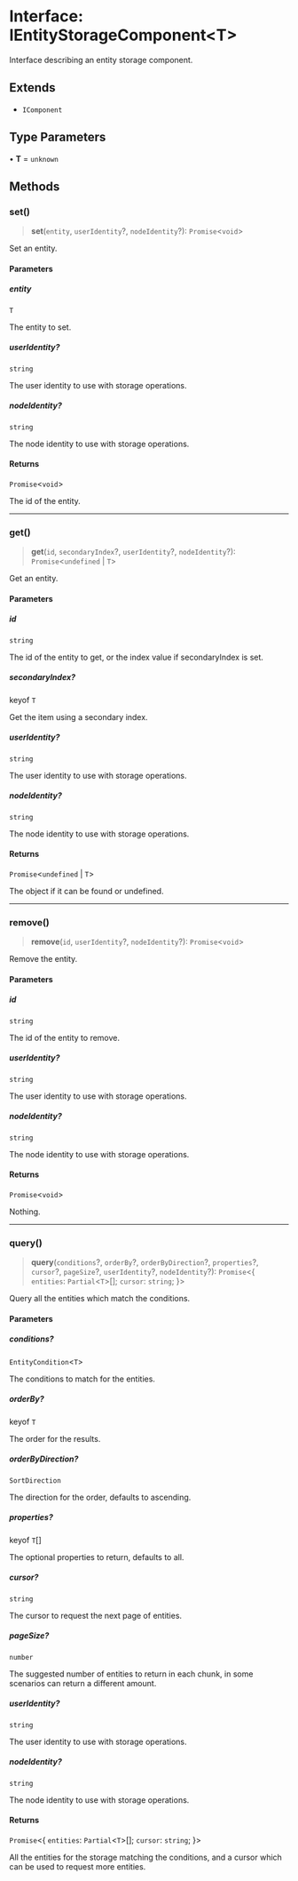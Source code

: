 # Interface: IEntityStorageComponent\<T\>

Interface describing an entity storage component.

## Extends

- `IComponent`

## Type Parameters

• **T** = `unknown`

## Methods

### set()

> **set**(`entity`, `userIdentity`?, `nodeIdentity`?): `Promise`\<`void`\>

Set an entity.

#### Parameters

##### entity

`T`

The entity to set.

##### userIdentity?

`string`

The user identity to use with storage operations.

##### nodeIdentity?

`string`

The node identity to use with storage operations.

#### Returns

`Promise`\<`void`\>

The id of the entity.

***

### get()

> **get**(`id`, `secondaryIndex`?, `userIdentity`?, `nodeIdentity`?): `Promise`\<`undefined` \| `T`\>

Get an entity.

#### Parameters

##### id

`string`

The id of the entity to get, or the index value if secondaryIndex is set.

##### secondaryIndex?

keyof `T`

Get the item using a secondary index.

##### userIdentity?

`string`

The user identity to use with storage operations.

##### nodeIdentity?

`string`

The node identity to use with storage operations.

#### Returns

`Promise`\<`undefined` \| `T`\>

The object if it can be found or undefined.

***

### remove()

> **remove**(`id`, `userIdentity`?, `nodeIdentity`?): `Promise`\<`void`\>

Remove the entity.

#### Parameters

##### id

`string`

The id of the entity to remove.

##### userIdentity?

`string`

The user identity to use with storage operations.

##### nodeIdentity?

`string`

The node identity to use with storage operations.

#### Returns

`Promise`\<`void`\>

Nothing.

***

### query()

> **query**(`conditions`?, `orderBy`?, `orderByDirection`?, `properties`?, `cursor`?, `pageSize`?, `userIdentity`?, `nodeIdentity`?): `Promise`\<\{ `entities`: `Partial`\<`T`\>[]; `cursor`: `string`; \}\>

Query all the entities which match the conditions.

#### Parameters

##### conditions?

`EntityCondition`\<`T`\>

The conditions to match for the entities.

##### orderBy?

keyof `T`

The order for the results.

##### orderByDirection?

`SortDirection`

The direction for the order, defaults to ascending.

##### properties?

keyof `T`[]

The optional properties to return, defaults to all.

##### cursor?

`string`

The cursor to request the next page of entities.

##### pageSize?

`number`

The suggested number of entities to return in each chunk, in some scenarios can return a different amount.

##### userIdentity?

`string`

The user identity to use with storage operations.

##### nodeIdentity?

`string`

The node identity to use with storage operations.

#### Returns

`Promise`\<\{ `entities`: `Partial`\<`T`\>[]; `cursor`: `string`; \}\>

All the entities for the storage matching the conditions,
and a cursor which can be used to request more entities.
